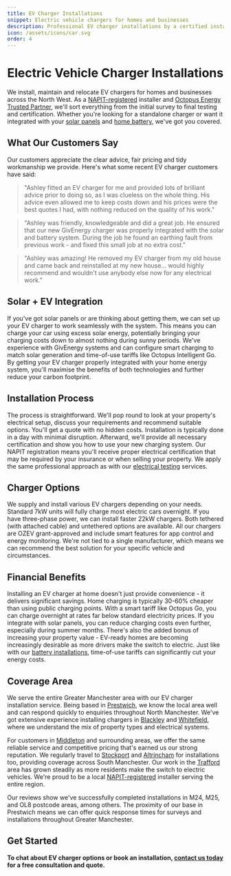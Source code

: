 ```yaml
---
title: EV Charger Installations
snippet: Electric vehicle chargers for homes and businesses
description: Professional EV charger installations by a certified installer in North Manchester. Includes relocation services and integration with solar panels and home batteries.
icon: /assets/icons/car.svg
order: 4
---
```


# Electric Vehicle Charger Installations

We install, maintain and relocate EV chargers for homes and businesses across the North West. As a [NAPIT-registered](/accreditations/napit/) installer and [Octopus Energy Trusted Partner](/accreditations/octopus-trusted-partner/), we'll sort everything from the initial survey to final testing and certification. Whether you're looking for a standalone charger or want it integrated with your [solar panels](/services/solar-and-battery-installations/) and [home battery](/services/home-battery-installations/), we've got you covered.

## What Our Customers Say

Our customers appreciate the clear advice, fair pricing and tidy workmanship we provide. Here's what some recent EV charger customers have said:

> "Ashley fitted an EV charger for me and provided lots of brilliant advice prior to doing so, as I was clueless on the whole thing. His advice even allowed me to keep costs down and his prices were the best quotes I had, with nothing reduced on the quality of his work."

> "Ashley was friendly, knowledgeable and did a great job. He ensured that our new GivEnergy charger was properly integrated with the solar and battery system. During the job he found an earthing fault from previous work - and fixed this small job at no extra cost."

> "Ashley was amazing! He removed my EV charger from my old house and came back and reinstalled at my new house... would highly recommend and wouldn't use anybody else now for any electrical work."

## Solar + EV Integration

If you've got solar panels or are thinking about getting them, we can set up your EV charger to work seamlessly with the system. This means you can charge your car using excess solar energy, potentially bringing your charging costs down to almost nothing during sunny periods. We've experience with GivEnergy systems and can configure smart charging to match solar generation and time-of-use tariffs like Octopus Intelligent Go. By getting your EV charger properly integrated with your home energy system, you'll maximise the benefits of both technologies and further reduce your carbon footprint.

## Installation Process

The process is straightforward. We'll pop round to look at your property's electrical setup, discuss your requirements and recommend suitable options. You'll get a quote with no hidden costs. Installation is typically done in a day with minimal disruption. Afterward, we'll provide all necessary certification and show you how to use your new charging system. Our NAPIT registration means you'll receive proper electrical certification that may be required by your insurance or when selling your property. We apply the same professional approach as with our [electrical testing](/services/electrical-testing/) services.

## Charger Options

We supply and install various EV chargers depending on your needs. Standard 7kW units will fully charge most electric cars overnight. If you have three-phase power, we can install faster 22kW chargers. Both tethered (with attached cable) and untethered options are available. All our chargers are OZEV grant-approved and include smart features for app control and energy monitoring. We're not tied to a single manufacturer, which means we can recommend the best solution for your specific vehicle and circumstances.

## Financial Benefits

Installing an EV charger at home doesn't just provide convenience - it delivers significant savings. Home charging is typically 30-60% cheaper than using public charging points. With a smart tariff like Octopus Go, you can charge overnight at rates far below standard electricity prices. If you integrate with solar panels, you can reduce charging costs even further, especially during summer months. There's also the added bonus of increasing your property value - EV-ready homes are becoming increasingly desirable as more drivers make the switch to electric. Just like with our [battery installations](/services/home-battery-installations/), time-of-use tariffs can significantly cut your energy costs.

## Coverage Area

We serve the entire Greater Manchester area with our EV charger installation service. Being based in [Prestwich](/solar-panel-installer-prestwich/), we know the local area well and can respond quickly to enquiries throughout North Manchester. We've got extensive experience installing chargers in [Blackley](/solar-panel-installer-blackley/) and [Whitefield](/solar-panel-installer-whitefield/), where we understand the mix of property types and electrical systems.

For customers in [Middleton](/solar-panel-installer-middleton/) and surrounding areas, we offer the same reliable service and competitive pricing that's earned us our strong reputation. We regularly travel to [Stockport](/solar-panel-installer-stockport/) and [Altrincham](/solar-panel-installer-altrincham/) for installations too, providing coverage across South Manchester. Our work in the [Trafford](/solar-panel-installer-trafford/) area has grown steadily as more residents make the switch to electric vehicles. We're proud to be a local [NAPIT-registered](/accreditations/napit/) installer serving the entire region.

Our reviews show we've successfully completed installations in M24, M25, and OL8 postcode areas, among others. The proximity of our base in Prestwich means we can offer quick response times for surveys and installations throughout Greater Manchester.

## Get Started

**To chat about EV charger options or book an installation, [contact us today](/contact/) for a free consultation and quote.**
